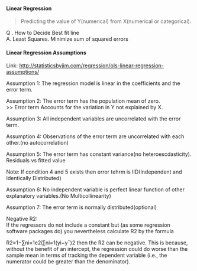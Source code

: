 #### Linear Regression  
> Predicting the value of Y(numerical) from X(numerical or categorical).  

Q . How to Decide Best fit line  
A. Least Squares. Minimize sum of squared errors  

#### Linear Regression Assumptions  
Link: http://statisticsbyjim.com/regression/ols-linear-regression-assumptions/  

Assumption 1: The regression model is linear in the coefficients and the error term. 

Assumption 2: The error term has the population mean of zero.  
              >> Error term Accounts for the variation in Y not explained by X.  
              
Assumption 3: All independent variables are uncorrelated with the error term.  

Assumption 4: Observations of the error term are uncorrelated with each other.(no autocorrelation)  

Assumption 5: The error term has constant variance(no heteroescdasticity). Residuals vs fitted value  

Note: If condition 4 and 5 exists then error tehrm is IID(Independent and Identically Distributed)  

Assumption 6: No independent variable is perfect linear function of other explanatory variables.(No Multicollinearity)  

Assumption 7: The error term is normally distributed(optional)  


Negative R2:  
If the regressors do not include a constant but (as some regression software packages do) you nevertheless calculate R2 by the formula

R2=1−∑ni=1e2i∑ni=1(yi−y¯)2
then the R2 can be negative. This is because, without the benefit of an intercept, the regression could do worse than the sample mean in terms of tracking the dependent variable (i.e., the numerator could be greater than the denominator).
